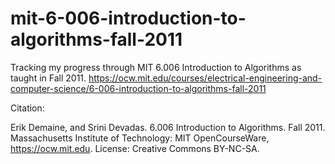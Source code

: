 # mit-6-006-introduction-to-algorithms-fall-2011
Tracking my progress through MIT 6.006 Introduction to Algorithms as taught in Fall 2011. https://ocw.mit.edu/courses/electrical-engineering-and-computer-science/6-006-introduction-to-algorithms-fall-2011 

Citation:

Erik Demaine, and Srini Devadas. 6.006 Introduction to Algorithms. Fall 2011. Massachusetts Institute of Technology: MIT OpenCourseWare, https://ocw.mit.edu. License: Creative Commons BY-NC-SA.
